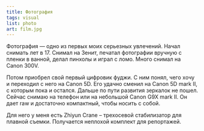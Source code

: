 ```yaml
---
title: Фотография
tags: visual
list: photo
art: film.jpg
---
```


Фотография — одно из первых моих серьезных увлечений. Начал снимать лет в 17. Снимал на Зенит, печатал фотографии вручную с пленки в ванной, делал пинхолы и играл с ломо. Много снимал на Canon 300V.

Потом приобрел свой первый цифровик фуджи. С ним понял, чего хочу и переходил с него на Canon 5D. Его удачно сменил на Canon 5D mark II, с которым пока и остался. Дальше по пути развития зеркалок не пошел. Сейчас снимаю на телефон или на небольшой Canon G9X mark II.  Он дает raw и достаточно компактный, чтобы носить с собой.

Для него у меня есть Zhiyun Crane – трехосевой стабилизатор для плавной съемки. Получается неплохой комплект для репортажей. 

<my-area :area="$frontmatter" />